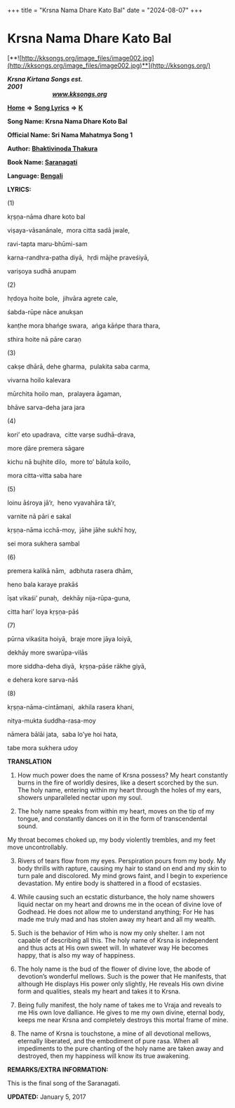 +++
title = "Krsna Nama Dhare Kato Bal"
date = "2024-08-07"
+++

# Krsna Nama Dhare Kato Bal
[**![http://kksongs.org/image_files/image002.jpg](http://kksongs.org/image_files/image002.jpg)**](http://kksongs.org/)

**_Krsna Kirtana Songs est. 2001_**                                                                                                                                                 **_www.kksongs.org_**

**[Home](http://kksongs.org/)** **⇒** **[Song Lyrics](http://kksongs.org/lyrics.html)** **⇒** **[K](http://kksongs.org/songs/song_k.html)**

**Song Name: Krsna Nama Dhare Koto Bal**

**Official Name: Sri Nama Mahatmya Song 1**

**Author:** [**Bhaktivinoda Thakura**](http://kksongs.org/authors/list/bhaktivinoda.html)

**Book Name: [Saranagati](http://kksongs.org/authors/literature/saranagati.html)**

**Language: [Bengali](http://kksongs.org/language/list/bengali.html)**

**LYRICS:**

(1)

kṛṣṇa-nāma dhare koto bal

viṣaya-vāsanānale,  mora citta sadā jwale,

ravi-tapta maru-bhūmi-sam

karna-randhra-patha diyā,  hṛdi mājhe praveśiyā,

variṣoya sudhā anupam

(2)

hṛdoya hoite bole,  jihvāra agrete cale,

śabda-rūpe nāce anukṣan

kanṭhe mora bhańge swara,  ańga kāńpe thara thara,

sthira hoite nā pāre caraṇ

(3)

cakṣe dhārā, dehe gharma,  pulakita saba carma,

vivarna hoilo kalevara

mūrchita hoilo man,  pralayera āgaman,

bhāve sarva-deha jara jara

(4)

kori’ eto upadrava,  citte varṣe sudhā-drava,

more ḍāre premera sāgare

kichu nā bujhite dilo,  more to’ bātula koilo,

mora citta-vitta saba hare

(5)

loinu āśroya jā’r,  heno vyavahāra tā’r,

varnite nā pāri e sakal

kṛṣṇa-nāma icchā-moy,  jāhe jāhe sukhī hoy,

sei mora sukhera sambal

(6)

premera kalikā nām,  adbhuta rasera dhām,

heno bala karaye prakāś

īṣat vikaśi’ punaḥ,  dekhāy nija-rūpa-guna,

citta hari’ loya kṛṣṇa-pāś

(7)

pūrna vikaśita hoiyā,  braje more jāya loiyā,

dekhāy more swarūpa-vilās

more siddha-deha diyā,  kṛṣṇa-pāśe rākhe giyā,

e dehera kore sarva-nāś

(8)

kṛṣṇa-nāma-cintāmaṇi,  akhila rasera khani,

nitya-mukta śuddha-rasa-moy

nāmera bālāi jata,  saba lo’ye hoi hata,

tabe mora sukhera udoy

**TRANSLATION**

1) How much power does the name of Krsna possess? My heart constantly burns in the fire of worldly desires, like a desert scorched by the sun. The holy name, entering within my heart through the holes of my ears, showers unparalleled nectar upon my soul.

2) The holy name speaks from within my heart, moves on the tip of my tongue, and constantly dances on it in the form of transcendental sound.

My throat becomes choked up, my body violently trembles, and my feet move uncontrollably.

3) Rivers of tears flow from my eyes. Perspiration pours from my body. My body thrills with rapture, causing my hair to stand on end and my skin to turn pale and discolored. My mind grows faint, and I begin to experience devastation. My entire body is shattered in a flood of ecstasies.

4) While causing such an ecstatic disturbance, the holy name showers liquid nectar on my heart and drowns me in the ocean of divine love of Godhead. He does not allow me to understand anything; For He has made me truly mad and has stolen away my heart and all my wealth.

5) Such is the behavior of Him who is now my only shelter. I am not capable of describing all this. The holy name of Krsna is independent and thus acts at His own sweet will. In whatever way He becomes happy, that is also my way of happiness.

6) The holy name is the bud of the flower of divine love, the abode of devotion’s wonderful mellows. Such is the power that He manifests, that although He displays His power only slightly, He reveals His own divine form and qualities, steals my heart and takes it to Krsna.

7) Being fully manifest, the holy name of takes me to Vraja and reveals to me His own love dalliance. He gives to me my own divine, eternal body, keeps me near Krsna and completely destroys this mortal frame of mine.

8) The name of Krsna is touchstone, a mine of all devotional mellows, eternally liberated, and the embodiment of pure rasa. When all impediments to the pure chanting of the holy name are taken away and destroyed, then my happiness will know its true awakening.

**REMARKS/EXTRA INFORMATION:**

This is the final song of the Saranagati.

**UPDATED:** January 5, 2017